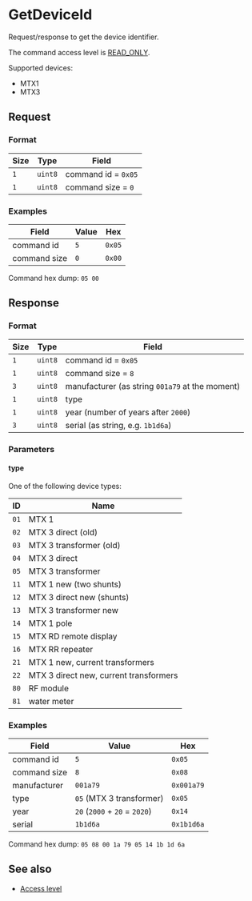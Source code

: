 # GetDeviceId

Request/response to get the device identifier.

The command access level is [READ_ONLY](../basics.md#command-access-level).

Supported devices:
- MTX1
- MTX3


## Request

### Format

| Size | Type    | Field               |
| ---- | ------- | ------------------- |
| `1`  | `uint8` | command id = `0x05` |
| `1`  | `uint8` | command size = `0`  |

### Examples

| Field        | Value | Hex    |
| ------------ | ----- | ------ |
| command id   | `5`   | `0x05` |
| command size | `0`   | `0x00` |

Command hex dump: `05 00`


## Response

### Format

| Size | Type    | Field                                           |
| ---- | ------- | ----------------------------------------------- |
| `1`  | `uint8` | command id = `0x05`                             |
| `1`  | `uint8` | command size = `8`                              |
| `3`  | `uint8` | manufacturer (as string `001a79` at the moment) |
| `1`  | `uint8` | type                                            |
| `1`  | `uint8` | year (number of years after `2000`)             |
| `3`  | `uint8` | serial (as string, e.g. `1b1d6a`)               |

### Parameters

#### **type**

One of the following device types:

| ID   | Name                                   |
| ---- | -------------------------------------- |
| `01` | MTX 1                                  |
| `02` | MTX 3 direct (old)                     |
| `03` | MTX 3 transformer (old)                |
| `04` | MTX 3 direct                           |
| `05` | MTX 3 transformer                      |
| `11` | MTX 1 new (two shunts)                 |
| `12` | MTX 3 direct new (shunts)              |
| `13` | MTX 3 transformer new                  |
| `14` | MTX 1 pole                             |
| `15` | MTX RD remote display                  |
| `16` | MTX RR repeater                        |
| `21` | MTX 1 new, current transformers        |
| `22` | MTX 3 direct new, current transformers |
| `80` | RF module                              |
| `81` | water meter                            |

### Examples

| Field        | Value                         | Hex        |
| ------------ | ----------------------------- | ---------- |
| command id   | `5`                           | `0x05`     |
| command size | `8`                           | `0x08`     |
| manufacturer | `001a79`                      | `0x001a79` |
| type         | `05` (MTX 3 transformer)      | `0x05`     |
| year         | `20` (`2000` + `20` = `2020`) | `0x14`     |
| serial       | `1b1d6a`                      | `0x1b1d6a` |

Command hex dump: `05 08 00 1a 79 05 14 1b 1d 6a`


## See also

* [Access level](../basics.md#command-access-level)
